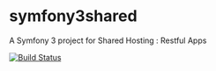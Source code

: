 symfony3shared
==============

A Symfony 3 project for Shared Hosting : Restful Apps

[![Build Status](https://travis-ci.org/baksosapi/symfony3shared.svg?branch=master)](https://travis-ci.org/baksosapi/symfony3shared)